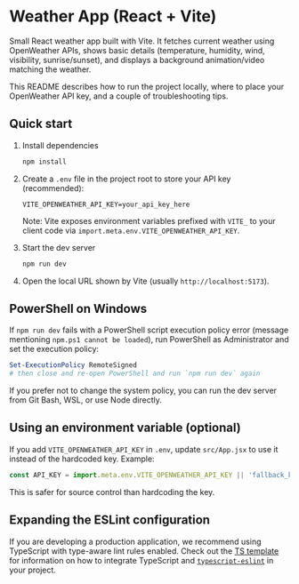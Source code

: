 # Weather App (React + Vite)

Small React weather app built with Vite. It fetches current weather using OpenWeather APIs, shows basic details (temperature, humidity, wind, visibility, sunrise/sunset), and displays a background animation/video matching the weather.

This README describes how to run the project locally, where to place your OpenWeather API key, and a couple of troubleshooting tips.

## Quick start

1. Install dependencies

	```powershell
	npm install
	```

2. Create a `.env` file in the project root to store your API key (recommended):

	```text
	VITE_OPENWEATHER_API_KEY=your_api_key_here
	```

	Note: Vite exposes environment variables prefixed with `VITE_` to your client code via `import.meta.env.VITE_OPENWEATHER_API_KEY`.

3. Start the dev server

	```powershell
	npm run dev
	```

4. Open the local URL shown by Vite (usually `http://localhost:5173`).

## PowerShell on Windows

If `npm run dev` fails with a PowerShell script execution policy error (message mentioning `npm.ps1 cannot be loaded`), run PowerShell as Administrator and set the execution policy:

```powershell
Set-ExecutionPolicy RemoteSigned
# then close and re-open PowerShell and run `npm run dev` again
```

If you prefer not to change the system policy, you can run the dev server from Git Bash, WSL, or use Node directly.

## Using an environment variable (optional)

If you add `VITE_OPENWEATHER_API_KEY` in `.env`, update `src/App.jsx` to use it instead of the hardcoded key. Example:

```js
const API_KEY = import.meta.env.VITE_OPENWEATHER_API_KEY || 'fallback_key';
```

This is safer for source control than hardcoding the key.

## Expanding the ESLint configuration

If you are developing a production application, we recommend using TypeScript with type-aware lint rules enabled. Check out the [TS template](https://github.com/vitejs/vite/tree/main/packages/create-vite/template-react-ts) for information on how to integrate TypeScript and [`typescript-eslint`](https://typescript-eslint.io) in your project.
